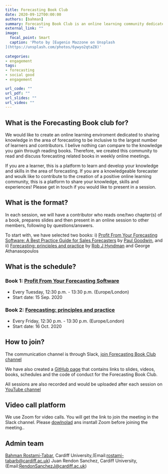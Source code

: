 ```yaml
---
title: Forecasting Book Club
date: 2020-09-12T00:00:00
authors: [bahman]
summary: Forecasting Book Club is an online learning community dedicated to sharing knowledge in the area of forecasting. We read and discuss forecasting related books every weekly. In each session, we have a contributor who presents a chapter/s of a book following by questions/answers.
external_link: ""
image:
  focal_point: Smart
  caption: 'Photo by [Eugenio Mazzone on Unsplash
](https://unsplash.com/photos/6ywyo2qtaZ8)'
  
categories:
- engagement
tags:
- forecasting
- social good
- engagement

url_code: ""
url_pdf: ""
url_slides: ""
url_video: ""
---
```


## What is the Forecasting Book club for?

We would like to create an online learning enviroment dedicated to sharing knowledge in the area of forecasting to be inclusive to the largest number of learners and contributors. I belive nothing can compare to the knowledge you gain through reading books. Therefore, we created this community to read and discuss forecasting related books in weekly online meetings. 

If you are a learner, this is a platform to learn and develop your knowledge and skills in the area of forecasting. If you are a knowledgeable forecaster and woulk like to contribute to the creation of a positive online learning community, this is a platform to share your knowledge, skills and experiences! Please get in touch if you would like to present in a session.

## What is the format?

In each session, we will have a contributor who reads one/two chapter(s) of a book, prepares slides and then present in an online session to other members, following by questions/answers.

To start with, we have selected two books: i) [Profit From Your Forecasting Software: A Best Practice Guide for Sales Forecasters](https://www.amazon.co.uk/Profit-Your-Forecasting-Software-Forecasters/dp/1119414571) by [Paul Goodwin](https://twitter.com/PaulG00dwin), and ii) [Forecasting: principles and practice](https://otexts.com/fpp3/) by [Rob J Hyndman](https://twitter.com/robjhyndman) and George Athanasopoulos
 
## What is the schedule?

### Book 1: [Profit From Your Forecasting Software](https://www.amazon.co.uk/Profit-Your-Forecasting-Software-Forecasters/dp/1119414571)

- Every Tuesday, 12:30 p.m. - 13:30 p.m. (Europe/London)
- Start date: 15 Sep. 2020

### Book 2: [Forecasting: principles and practice](https://otexts.com/fpp3/)

- Every Friday, 12:30 p.m. - 13:30 p.m. (Europe/London)
- Start date: 16 Oct. 2020

## How to join?

 The communication channel is through Slack, [join Forecasting Book Club channel](https://join.slack.com/t/fbc-cv37548/shared_invite/zt-gqof1n3p-Xs2p261Iqyjrhg85tYfHHA)
 
We have also created a [GitHub page](https://github.com/Forecasting-for-Social-Good/Forecasting_Book_Club) that contains links to slides, videos, books, schedules and the code of conduct for the Forecasting Book Club.

All sessions are also recorded and would be uploaded after each session on [YouTube channel](https://www.youtube.com/channel/UCxEN0wXJJLBL-JZ6Z2GkUDw?view_as=subscriber)

## Video call platform

We use Zoom for video calls. You will get the link to join the meeting in the Slack channel. Please [dowlnolad]((https://zoom.us/)) ans insntall Zoom before joining the meeting..

## Admin team

[Bahman Rostami-Tabar](https://www.bahmanrt.com/), Cardiff University,(Email:rostami-tabarb@cardiff.ac.uk)
Juan Rendon Sanchez, Cardiff University,(Email:RendonSanchezJ@cardiff.ac.uk)
